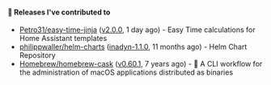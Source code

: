 #### 🔭 Releases I've contributed to

- [Petro31/easy-time-jinja](https://github.com/Petro31/easy-time-jinja) ([v2.0.0](https://github.com/Petro31/easy-time-jinja/releases/tag/v2.0.0), 1 day ago) - Easy Time calculations for Home Assistant templates
- [philippwaller/helm-charts](https://github.com/philippwaller/helm-charts) ([inadyn-1.1.0](https://github.com/philippwaller/helm-charts/releases/tag/inadyn-1.1.0), 11 months ago) - Helm Chart Repository
- [Homebrew/homebrew-cask](https://github.com/Homebrew/homebrew-cask) ([v0.60.1](https://github.com/Homebrew/homebrew-cask/releases/tag/v0.60.1), 7 years ago) - 🍻 A CLI workflow for the administration of macOS applications distributed as binaries
